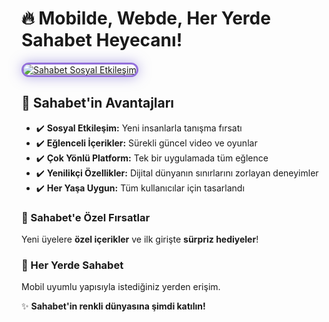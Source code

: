 <h1>🔥 Mobilde, Webde, Her Yerde Sahabet Heyecanı!</h1>

<a href="https://shortlinkapp.com/XJoBL" title="Sahabet Resmi Giriş">
  <img src="https://i.ibb.co/5K7Ks6w/zzzz3.gif" alt="Sahabet Sosyal Etkileşim" style="max-width: 100%; border: 3px solid #9370DB; border-radius: 15px; box-shadow: 0px 0px 20px rgba(106, 90, 205, 0.5);">
</a>

<h2>💎 Sahabet'in Avantajları</h2>
<ul>
  <li>✔️ <strong>Sosyal Etkileşim:</strong> Yeni insanlarla tanışma fırsatı</li>
  <li>✔️ <strong>Eğlenceli İçerikler:</strong> Sürekli güncel video ve oyunlar</li>
  <li>✔️ <strong>Çok Yönlü Platform:</strong> Tek bir uygulamada tüm eğlence</li>
  <li>✔️ <strong>Yenilikçi Özellikler:</strong> Dijital dünyanın sınırlarını zorlayan deneyimler</li>
  <li>✔️ <strong>Her Yaşa Uygun:</strong> Tüm kullanıcılar için tasarlandı</li>
</ul>

<h3>🎁 Sahabet'e Özel Fırsatlar</h3>
<p>Yeni üyelere <strong>özel içerikler</strong> ve ilk girişte <strong>sürpriz hediyeler</strong>!</p>

<h3>📱 Her Yerde Sahabet</h3>
<p>Mobil uyumlu yapısıyla istediğiniz yerden erişim.</p>

<p>✨ <strong>Sahabet'in renkli dünyasına şimdi katılın!</strong></p>

<meta name="description" content="Sahabet sosyal etkileşim platformu: Video içerikler, sosyal oyunlar ve yenilikçi özelliklerle eğlenceli deneyim. Sahabet giriş adresiyle hemen katılın!">
